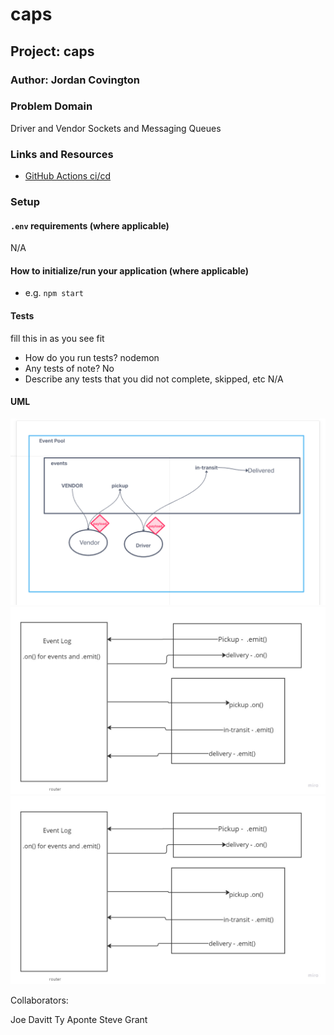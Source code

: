 # caps

## Project: caps

### Author: Jordan Covington

### Problem Domain

Driver and Vendor Sockets and Messaging Queues

### Links and Resources

- [GitHub Actions ci/cd](https://github.com/JMCov/caps/actions)

### Setup

#### `.env` requirements (where applicable)

N/A

#### How to initialize/run your application (where applicable)

- e.g. `npm start`

#### Tests

fill this in as you see fit
- How do you run tests?
nodemon
- Any tests of note?
No
- Describe any tests that you did not complete, skipped, etc
N/A

#### UML

![Lab-11 UML](assets/lab-11-uml.PNG)
![Lab-12 UML](assets/lab-12-uml.png)
![Lab-13 UML](assets/lab-13-uml.png)

Collaborators:

Joe Davitt
Ty Aponte
Steve Grant
